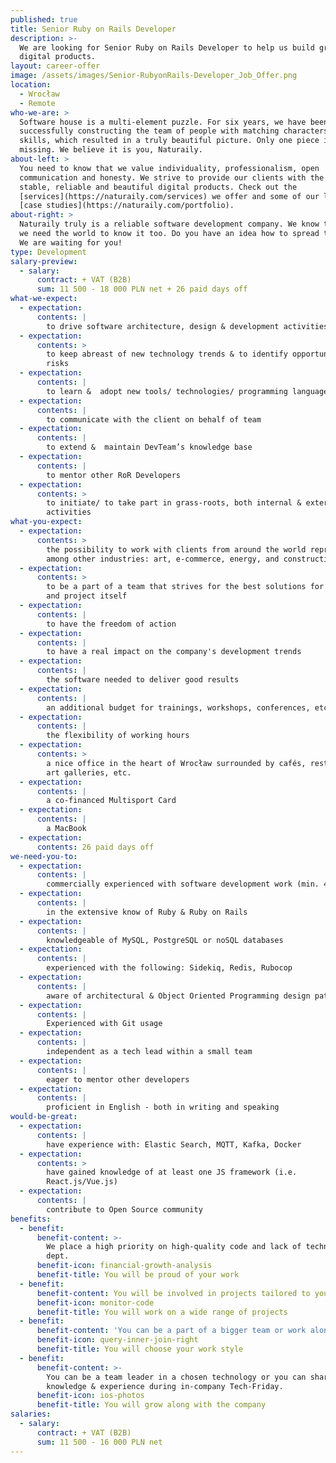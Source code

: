 ```yaml
---
published: true
title: Senior Ruby on Rails Developer
description: >-
  We are looking for Senior Ruby on Rails Developer to help us build great
  digital products.
layout: career-offer
image: /assets/images/Senior-RubyonRails-Developer_Job_Offer.png
location:
  - Wrocław
  - Remote
who-we-are: >
  Software house is a multi-element puzzle. For six years, we have been
  successfully constructing the team of people with matching characters and
  skills, which resulted in a truly beautiful picture. Only one piece is
  missing. We believe it is you, Naturaily.
about-left: >
  You need to know that we value individuality, professionalism, open
  communication and honesty. We strive to provide our clients with the best,
  stable, reliable and beautiful digital products. Check out the
  [services](https://naturaily.com/services) we offer and some of our latest
  [case studies](https://naturaily.com/portfolio).
about-right: >
  Naturaily truly is a reliable software development company. We know that, and
  we need the world to know it too. Do you have an idea how to spread the word?
  We are waiting for you!
type: Development
salary-preview:
  - salary:
      contract: + VAT (B2B)
      sum: 11 500 - 18 000 PLN net + 26 paid days off
what-we-expect:
  - expectation:
      contents: |
        to drive software architecture, design & development activities
  - expectation:
      contents: >
        to keep abreast of new technology trends & to identify opportunities and
        risks
  - expectation:
      contents: |
        to learn &  adopt new tools/ technologies/ programming languages
  - expectation:
      contents: |
        to communicate with the client on behalf of team
  - expectation:
      contents: |
        to extend &  maintain DevTeam’s knowledge base
  - expectation:
      contents: |
        to mentor other RoR Developers
  - expectation:
      contents: >
        to initiate/ to take part in grass-roots, both internal & external
        activities
what-you-expect:
  - expectation:
      contents: >
        the possibility to work with clients from around the world representing,
        among other industries: art, e-commerce, energy, and construction
  - expectation:
      contents: >
        to be a part of a team that strives for the best solutions for client
        and project itself
  - expectation:
      contents: |
        to have the freedom of action
  - expectation:
      contents: |
        to have a real impact on the company's development trends
  - expectation:
      contents: |
        the software needed to deliver good results
  - expectation:
      contents: |
        an additional budget for trainings, workshops, conferences, etc.
  - expectation:
      contents: |
        the flexibility of working hours
  - expectation:
      contents: >
        a nice office in the heart of Wrocław surrounded by cafés, restaurants,
        art galleries, etc.
  - expectation:
      contents: |
        a co-financed Multisport Card
  - expectation:
      contents: |
        a MacBook
  - expectation:
      contents: 26 paid days off
we-need-you-to:
  - expectation:
      contents: |
        commercially experienced with software development work (min. 4 years)
  - expectation:
      contents: |
        in the extensive know of Ruby & Ruby on Rails
  - expectation:
      contents: |
        knowledgeable of MySQL, PostgreSQL or noSQL databases
  - expectation:
      contents: |
        experienced with the following: Sidekiq, Redis, Rubocop
  - expectation:
      contents: |
        aware of architectural & Object Oriented Programming design patterns
  - expectation:
      contents: |
        Experienced with Git usage
  - expectation:
      contents: |
        independent as a tech lead within a small team
  - expectation:
      contents: |
        eager to mentor other developers
  - expectation:
      contents: |
        proficient in English - both in writing and speaking
would-be-great:
  - expectation:
      contents: |
        have experience with: Elastic Search, MQTT, Kafka, Docker
  - expectation:
      contents: >
        have gained knowledge of at least one JS framework (i.e.
        React.js/Vue.js)
  - expectation:
      contents: |
        contribute to Open Source community
benefits:
  - benefit:
      benefit-content: >-
        We place a high priority on high-quality code and lack of technical
        dept.
      benefit-icon: financial-growth-analysis
      benefit-title: You will be proud of your work
  - benefit:
      benefit-content: You will be involved in projects tailored to your level of expertise.
      benefit-icon: monitor-code
      benefit-title: You will work on a wide range of projects
  - benefit:
      benefit-content: 'You can be a part of a bigger team or work alone, if you prefer.'
      benefit-icon: query-inner-join-right
      benefit-title: You will choose your work style
  - benefit:
      benefit-content: >-
        You can be a team leader in a chosen technology or you can share your
        knowledge & experience during in-company Tech-Friday.
      benefit-icon: ios-photos
      benefit-title: You will grow along with the company
salaries:
  - salary:
      contract: + VAT (B2B)
      sum: 11 500 - 16 000 PLN net
---
```


